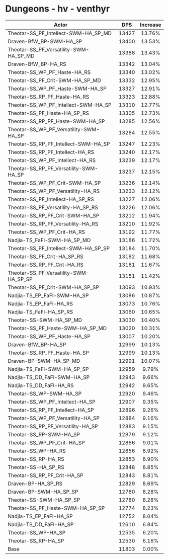 # Dungeons - hv - venthyr
| Actor | DPS | Increase |
|---|:---:|:---:|
|Theotar-SS_PF_Intellect-SWM-HA_SP_MD|13427|13.76%|
|Draven-BfW_BP-SWM-HA_SP|13400|13.53%|
|Theotar-SS_PF_Versatility-SWM-HA_SP_MD|13388|13.43%|
|Draven-BfW_BP-HA_RS|13342|13.04%|
|Theotar-SS_WP_PF_Haste-HA_RS|13340|13.02%|
|Theotar-SS_PF_Crit-SWM-HA_SP_MD|13332|12.95%|
|Theotar-SS_WP_PF_Haste-SWM-HA_SP|13327|12.91%|
|Theotar-SS_RP_PF_Haste-HA_RS|13323|12.88%|
|Theotar-SS_WP_PF_Intellect-SWM-HA_SP|13310|12.77%|
|Theotar-SS_PF_Haste-HA_SP_RS|13305|12.73%|
|Theotar-SS_RP_PF_Haste-SWM-HA_SP|13285|12.56%|
|Theotar-SS_WP_PF_Versatility-SWM-HA_SP|13284|12.55%|
|Theotar-SS_RP_PF_Intellect-SWM-HA_SP|13247|12.23%|
|Theotar-SS_RP_PF_Intellect-HA_RS|13240|12.17%|
|Theotar-SS_WP_PF_Intellect-HA_RS|13239|12.17%|
|Theotar-SS_RP_PF_Versatility-SWM-HA_SP|13237|12.15%|
|Theotar-SS_WP_PF_Crit-SWM-HA_SP|13236|12.14%|
|Theotar-SS_WP_PF_Versatility-HA_RS|13233|12.12%|
|Theotar-SS_PF_Intellect-HA_SP_RS|13227|12.06%|
|Theotar-SS_PF_Versatility-HA_SP_RS|13226|12.06%|
|Theotar-SS_RP_PF_Crit-SWM-HA_SP|13212|11.94%|
|Theotar-SS_RP_PF_Versatility-HA_RS|13210|11.92%|
|Theotar-SS_WP_PF_Crit-HA_RS|13192|11.77%|
|Nadjia-TS_FaFl-SWM-HA_SP_MD|13186|11.72%|
|Theotar-SS_PF_Intellect-SWM-HA_SP_SP|13184|11.70%|
|Theotar-SS_PF_Crit-HA_SP_RS|13182|11.68%|
|Theotar-SS_RP_PF_Crit-HA_RS|13181|11.67%|
|Theotar-SS_PF_Versatility-SWM-HA_SP_SP|13151|11.42%|
|Theotar-SS_PF_Crit-SWM-HA_SP_SP|13093|10.93%|
|Nadjia-TS_EP_FaFl-SWM-HA_SP|13086|10.87%|
|Nadjia-TS_EP_FaFl-HA_RS|13073|10.76%|
|Nadjia-TS_FaFl-HA_SP_RS|13060|10.65%|
|Theotar-SS-SWM-HA_SP_MD|13030|10.40%|
|Theotar-SS_PF_Haste-SWM-HA_SP_MD|13020|10.31%|
|Theotar-SS_WP_PF_Haste-HA_SP|13007|10.20%|
|Draven-BfW_BP-HA_SP|12999|10.13%|
|Theotar-SS_RP_PF_Haste-HA_SP|12999|10.13%|
|Draven-BP-SWM-HA_SP_MD|12991|10.07%|
|Nadjia-TS_FaFl-SWM-HA_SP_SP|12959|9.79%|
|Nadjia-TS_DD_FaFl-SWM-HA_SP|12943|9.66%|
|Nadjia-TS_DD_FaFl-HA_RS|12942|9.65%|
|Theotar-SS_WP-SWM-HA_SP|12920|9.46%|
|Theotar-SS_WP_PF_Intellect-HA_SP|12907|9.35%|
|Theotar-SS_RP_PF_Intellect-HA_SP|12896|9.26%|
|Theotar-SS_WP_PF_Versatility-HA_SP|12884|9.16%|
|Theotar-SS_RP_PF_Versatility-HA_SP|12883|9.15%|
|Theotar-SS_RP-SWM-HA_SP|12879|9.12%|
|Theotar-SS_WP_PF_Crit-HA_SP|12866|9.01%|
|Theotar-SS_WP-HA_RS|12856|8.92%|
|Theotar-SS_RP-HA_RS|12853|8.90%|
|Theotar-SS-HA_SP_RS|12848|8.85%|
|Theotar-SS_RP_PF_Crit-HA_SP|12843|8.81%|
|Draven-BP-HA_SP_RS|12829|8.69%|
|Draven-BP-SWM-HA_SP_SP|12780|8.28%|
|Theotar-SS-SWM-HA_SP_SP|12780|8.28%|
|Theotar-SS_PF_Haste-SWM-HA_SP_SP|12774|8.23%|
|Nadjia-TS_EP_FaFl-HA_SP|12752|8.04%|
|Nadjia-TS_DD_FaFl-HA_SP|12610|6.84%|
|Theotar-SS_WP-HA_SP|12535|6.20%|
|Theotar-SS_RP-HA_SP|12530|6.16%|
|Base|11803|0.00%|
